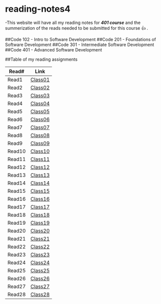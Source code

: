 # reading-notes4

-This website will have all my reading notes for ***401 course*** and the summerization of the reads needed to be submitted for this course 👍 .

##Code 102 - Intro to Software Development
##Code 201 - Foundations of Software Development
##Code 301 - Intermediate Software Development
##Code 401 - Advanced Software Development


##Table of my reading assignments

Read#   |  Link
-----------|-----------
Read1      | [Class01](https://aseelsamer.github.io/reading-notes4/readme1)
Read2      | [Class02](https://aseelsamer.github.io/reading-notes4/read02)
Read3      | [Class03](https://aseelsamer.github.io/reading-notes4/read03)
Read4      | [Class04](https://aseelsamer.github.io/reading-notes4/read04)
Read5      | [Class05](https://aseelsamer.github.io/reading-notes4/read05)
Read6      | [Class06](https://aseelsamer.github.io/reading-notes4/read06)
Read7      | [Class07](https://aseelsamer.github.io/reading-notes4/read07)
Read8      | [Class08](https://aseelsamer.github.io/reading-notes4/read08)
Read9      | [Class09](https://aseelsamer.github.io/reading-notes4/read09)
Read10     | [Class10](https://aseelsamer.github.io/reading-notes4/read10)
Read11     | [Class11](https://aseelsamer.github.io/reading-notes4/read11)
Read12     | [Class12](https://aseelsamer.github.io/reading-notes4/read12)
Read13     | [Class13](https://aseelsamer.github.io/reading-notes4/read13)
Read14     | [Class14](https://aseelsamer.github.io/reading-notes4/read14)
Read15     | [Class15](https://aseelsamer.github.io/reading-notes4/readme15)
Read16     | [Class16](https://aseelsamer.github.io/reading-notes4/read16)
Read17     | [Class17](https://aseelsamer.github.io/reading-notes4/read17)
Read18     | [Class18](https://aseelsamer.github.io/reading-notes4/read18)
Read19     | [Class19](https://aseelsamer.github.io/reading-notes4/read19)
Read20     | [Class20](https://aseelsamer.github.io/reading-notes4/read20)
Read21     | [Class21](https://aseelsamer.github.io/reading-notes4/read21)
Read22     | [Class22](https://aseelsamer.github.io/reading-notes4/read22)
Read23     | [Class23](https://aseelsamer.github.io/reading-notes4/read23)
Read24     | [Class24](https://aseelsamer.github.io/reading-notes4/read24)
Read25     | [Class25](https://aseelsamer.github.io/reading-notes4/read25)
Read26     | [Class26](https://aseelsamer.github.io/reading-notes4/read26)
Read27     | [Class27](https://aseelsamer.github.io/reading-notes4/read27)
Read28     | [Class28](https://aseelsamer.github.io/reading-notes4/read28)